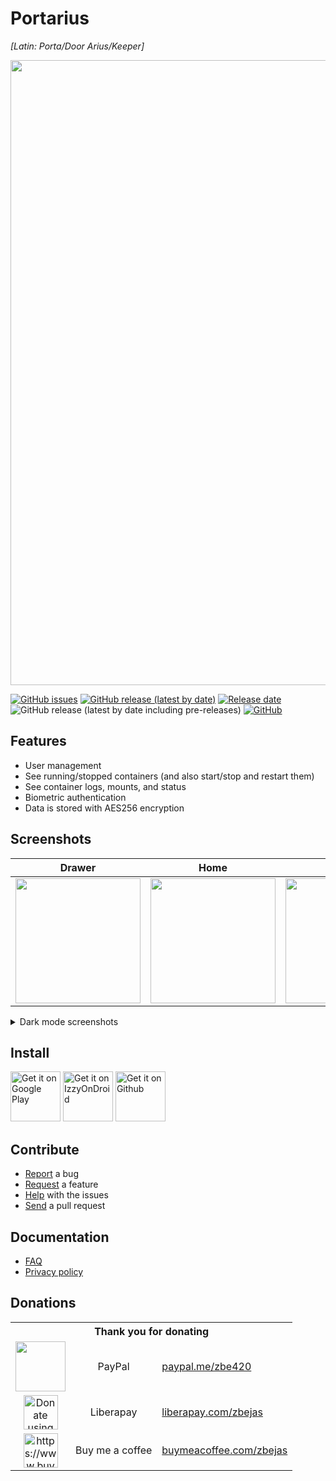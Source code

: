 # Portarius 

*[Latin: Porta/Door Arius/Keeper]*

<p align="center">
  <img width="1000" src="https://i.imgur.com/jrnn0kO.png">
</p>

[![GitHub issues](https://img.shields.io/github/issues/zbejas/portarius?color=red)](https://github.com/zbejas/portarius/issues)
[![GitHub release (latest by date)](https://img.shields.io/github/v/release/zbejas/portarius?label=Release)](https://github.com/zbejas/portarius/releases/latest)
[![Release date](https://img.shields.io/github/release-date/zbejas/portarius?labely)](https://github.com/zbejas/portarius/releases/)
![GitHub release (latest by date including pre-releases)](https://img.shields.io/github/v/release/zbejas/portarius?color=yellow&include_prereleases&label=dev-release)
[![GitHub](https://img.shields.io/github/license/zbejas/portarius)](https://github.com/zbejas/portarius/blob/master/LICENSE)

## Features

- User management
- See running/stopped containers (and also start/stop and restart them)
- See container logs, mounts, and status
- Biometric authentication
- Data is stored with AES256 encryption

## Screenshots

| Drawer | Home | Auth | Settings |
| :--: | :--: | :--: | :--: |
| <img src="https://i.imgur.com/L8CG6hG.jpeg" width="200"> | <img src="https://i.imgur.com/jbblbfZ.jpeg" width="200"> | <img src="https://i.imgur.com/ETl1vpC.jpeg" width="200"> | <img src="https://i.imgur.com/oNxU12R.jpeg" width="200"> |

<details>
  <summary>Dark mode screenshots</summary>
  
| Drawer | Home | Auth | Settings |
| :--: | :--: | :--: | :--: |
| <img src="https://i.imgur.com/1cmRnmb.jpeg" width="200"> | <img src="https://i.imgur.com/yAKqI9S.jpeg" width="200"> | <img src="https://i.imgur.com/N6MqvTx.jpeg" width="200"> | <img src="https://i.imgur.com/IRjzCYd.jpeg" width="200"> |

</details>

## Install

[<img src="https://play.google.com/intl/en_us/badges/static/images/badges/en_badge_web_generic.png" alt="Get it on Google Play" height="80">](https://play.google.com/store/apps/details?id=si.zbe.portarius)
[<img src="https://gitlab.com/IzzyOnDroid/repo/-/raw/master/assets/IzzyOnDroid.png" alt="Get it on IzzyOnDroid" height="80">](https://apt.izzysoft.de/fdroid/index/apk/si.zbe.portarius)
[<img src="https://censorship.no/img/github-badge.png" alt="Get it on Github" height="80">](https://github.com/zbejas/portarius/releases)

## Contribute

- [Report](https://github.com/zbejas/portarius/issues/new?assignees=&labels=&template=bug_report.md&title=) a bug
- [Request](https://github.com/zbejas/portarius/issues/new?assignees=&labels=&template=feature_request.md&title=) a feature
- [Help](https://github.com/zbejas/portarius/issues) with the issues
- [Send](https://docs.github.com/en/pull-requests/collaborating-with-pull-requests/proposing-changes-to-your-work-with-pull-requests/about-pull-requests) a pull request

## Documentation

- [FAQ](https://github.com/zbejas/portarius/wiki/FAQ) 
- [Privacy policy](https://github.com/zbejas/portarius/wiki/Privacy-Policy)

## Donations

<table>
  <tr>
    <th colspan="3">Thank you for donating</th>
  </tr>
  <tr>
    <td align="center"><a href="https://justpaste.it/redirect/4jewz/https%3A%2F%2Fwww.paypal.com%2Fpaypalme%2Fzbe420"><img src="https://raw.githubusercontent.com/aha999/DonateButtons/master/Paypal.png" height="80"/></a></td>
    <td align="center">PayPal</td>
    <td><a href="https://justpaste.it/redirect/4jewz/https%3A%2F%2Fpaypal.me%2Fzbe420%2F">paypal.me/zbe420</a></td>
  </tr>
  <tr>
    <td align="center">
      <a href="https://justpaste.it/redirect/4jewz/https%3A%2F%2Fliberapay.com%2Fzbejas%2Fdonate"><img alt="Donate using Liberapay" src="https://liberapay.com/assets/widgets/donate.svg" height="55"></a>
    </td>
    <td align="center">Liberapay</td>
    <td>
      <a href="https://justpaste.it/redirect/4jewz/https%3A%2F%2Fliberapay.com%2Fzbejas%2Fdonate%2F">liberapay.com/zbejas</a>
    </td>
  </tr>
  <tr>
    <td align="center"><a href="https://justpaste.it/redirect/4jewz/https%3A%2F%2Fwww.buymeacoffee.com%2Fzbejas"><img src="https://cdn.buymeacoffee.com/buttons/v2/default-yellow.png" alt="https://www.buymeacoffee.com/zbejas" height="55"></a></td>
    <td align="center">Buy me a coffee</a></td>
    <td><a href="https://justpaste.it/redirect/4jewz/https%3A%2F%2Fwww.buymeacoffee.com%2Fzbejas">buymeacoffee.com/zbejas</a></td>
  </tr>
</table>
